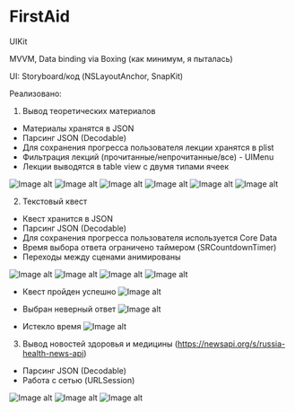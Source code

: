 # FirstAid

UIKit

MVVM, Data binding via Boxing (как минимум, я пыталась)

UI: Storyboard/код (NSLayoutAnchor, SnapKit)

Реализовано:

1) Вывод теоретических материалов
- Материалы хранятся в JSON
- Парсинг JSON (Decodable)
- Для сохранения прогресса пользователя лекции хранятся в plist
- Фильтрация лекций (прочитанные/непрочитанные/все) - UIMenu
- Лекции выводятся в table view с двумя типами ячеек

![Image alt](https://github.com/shanidzeann/Screenshots/blob/main/launch.png)
![Image alt](https://github.com/shanidzeann/Screenshots/blob/main/f1.png)
![Image alt](https://github.com/shanidzeann/Screenshots/blob/main/f2.png)
![Image alt](https://github.com/shanidzeann/Screenshots/blob/main/f3.png)
![Image alt](https://github.com/shanidzeann/Screenshots/blob/main/lesson1.png)
![Image alt](https://github.com/shanidzeann/Screenshots/blob/main/lesson2.png)


2) Текстовый квест
- Квест хранится в JSON
- Парсинг JSON (Decodable)
- Для сохранения прогресса пользователя используется Core Data
- Время выбора ответа ограничено таймером (SRCountdownTimer)
- Переходы между сценами анимированы

![Image alt](https://github.com/shanidzeann/Screenshots/blob/main/f5.png)
![Image alt](https://github.com/shanidzeann/Screenshots/blob/main/f6.png)
![Image alt](https://github.com/shanidzeann/Screenshots/blob/main/f7.png)
![Image alt](https://github.com/shanidzeann/Screenshots/blob/main/f8.png)

- Квест пройден успешно
![Image alt](https://github.com/shanidzeann/Screenshots/blob/main/f9.png)

- Выбран неверный ответ 
![Image alt](https://github.com/shanidzeann/Screenshots/blob/main/f10.png)

- Истекло время 
![Image alt](https://github.com/shanidzeann/Screenshots/blob/main/f11.png)



3) Вывод новостей здоровья и медицины (https://newsapi.org/s/russia-health-news-api)
- Парсинг JSON (Decodable)
- Работа с сетью (URLSession)

![Image alt](https://github.com/shanidzeann/Screenshots/blob/main/FirstAid11.png)
![Image alt](https://github.com/shanidzeann/Screenshots/blob/main/FirstAid9.png)
![Image alt](https://github.com/shanidzeann/Screenshots/blob/main/f12.png)
